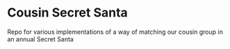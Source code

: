 # Cousin Secret Santa

Repo for various implementations of a way of matching our cousin group in an annual Secret Santa
